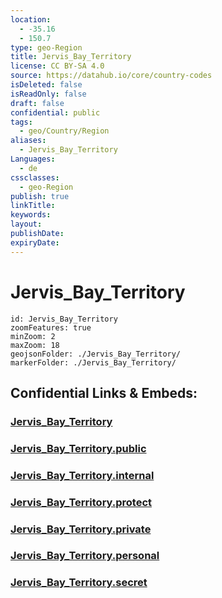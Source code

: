 ```yaml
---
location:
  - -35.16
  - 150.7
type: geo-Region
title: Jervis_Bay_Territory
license: CC BY-SA 4.0
source: https://datahub.io/core/country-codes
isDeleted: false
isReadOnly: false
draft: false
confidential: public
tags:
  - geo/Country/Region
aliases:
  - Jervis_Bay_Territory
Languages:
  - de
cssclasses:
  - geo-Region
publish: true
linkTitle:
keywords:
layout:
publishDate:
expiryDate:
---
```


# Jervis_Bay_Territory

```leaflet
id: Jervis_Bay_Territory
zoomFeatures: true 
minZoom: 2 
maxZoom: 18
geojsonFolder: ./Jervis_Bay_Territory/
markerFolder: ./Jervis_Bay_Territory/
```


## Confidential Links & Embeds: 

### [Jervis_Bay_Territory](/_Standards/Earth/Continent/Australasia/Australia/Counties/Jervis_Bay_Territory.md) 

### [Jervis_Bay_Territory.public](/_public/Earth/Continent/Australasia/Australia/Counties/Jervis_Bay_Territory.public.md) 

### [Jervis_Bay_Territory.internal](/_internal/Earth/Continent/Australasia/Australia/Counties/Jervis_Bay_Territory.internal.md) 

### [Jervis_Bay_Territory.protect](/_protect/Earth/Continent/Australasia/Australia/Counties/Jervis_Bay_Territory.protect.md) 

### [Jervis_Bay_Territory.private](/_private/Earth/Continent/Australasia/Australia/Counties/Jervis_Bay_Territory.private.md) 

### [Jervis_Bay_Territory.personal](/_personal/Earth/Continent/Australasia/Australia/Counties/Jervis_Bay_Territory.personal.md) 

### [Jervis_Bay_Territory.secret](/_secret/Earth/Continent/Australasia/Australia/Counties/Jervis_Bay_Territory.secret.md)

